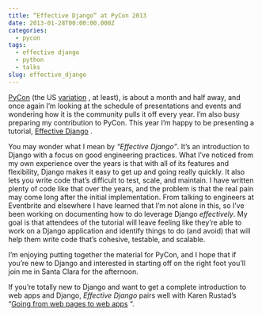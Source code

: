 ```yaml
---
title: “Effective Django” at PyCon 2013
date: 2013-01-28T00:00:00.000Z
categories:
  - pycon
tags:
  - effective django
  - python
  - talks
slug: effective_django
---
```

[PyCon][1]  (the US [variation][2] , at least), is about a month and half away, and once again I&#8217;m looking at the schedule of presentations and events and wondering how it is the community pulls it off every year. I&#8217;m also busy preparing my contribution to PyCon. This year I&#8217;m happy to be presenting a tutorial, [Effective Django][3] .

You may wonder what I mean by _&#8220;Effective Django&#8221;_. It&#8217;s an introduction to Django with a focus on good engineering practices. What I&#8217;ve noticed from my own experience over the years is that with all of its features and flexibility, Django makes it easy to get up and going really quickly. It also lets you write code that&#8217;s difficult to test, scale, and maintain. I have written plenty of code like that over the years, and the problem is that the real pain may come long after the initial implementation. From talking to engineers at Eventbrite and elsewhere I have learned that I&#8217;m not alone in this, so I&#8217;ve been working on documenting how to do leverage Django _effectively_. My goal is that attendees of the tutorial will leave feeling like they&#8217;re able to work on a Django application and identify things to do (and avoid) that will help them write code that&#8217;s cohesive, testable, and scalable.

I&#8217;m enjoying putting together the material for PyCon, and I hope that if you&#8217;re new to Django and interested in starting off on the right foot you&#8217;ll join me in Santa Clara for the afternoon.

If you&#8217;re totally new to Django and want to get a complete introduction to web apps and Django, _Effective Django_ pairs well with Karen Rustad&#8217;s &#8220;[Going from web pages to web apps][4] &#8220;.



 [1]: http://us.pycon.org/2013/
 [2]: http://pycon.org/
 [3]: https://us.pycon.org/2013/schedule/presentation/9/
 [4]: https://us.pycon.org/2013/schedule/presentation/8/
